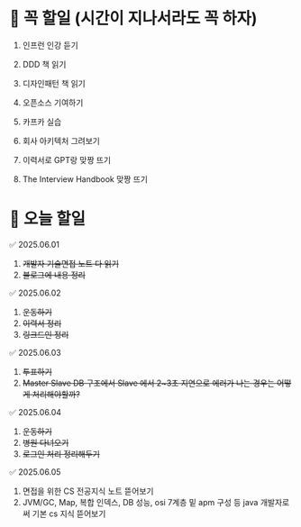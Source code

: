 # 🔴 꼭 할일 (시간이 지나서라도 꼭 하자)
1. 인프런 인강 듣기
1. DDD 책 읽기
1. 디자인패턴 책 읽기
1. 오픈소스 기여하기
1. 카프카 실습
1. 회사 아키텍처 그려보기

3. 이력서로 GPT랑 맞짱 뜨기
4. The Interview Handbook 맞짱 뜨기

# 🔴 오늘 할일

✅ 2025.06.01
1. ~~개발자 기술면접 노트 다 읽기~~
2. ~~블로그에 내용 정리~~

✅ 2025.06.02
1. ~~운동하기~~
2. ~~이력서 정리~~
3. ~~링크드인 정리~~


✅ 2025.06.03
1. ~~투표하기~~
2. ~~Master Slave DB 구조에서 Slave 에서 2~3초 지연으로 에러가 나는 경우는 어떻게 처리해야할까?~~

✅ 2025.06.04
1. ~~운동하기~~
2. ~~병원 다녀오기~~
3. ~~로그인 처리 정리해두기~~

✅ 2025.06.05
1. 면접을 위한 CS 전공지식 노트 뜯어보기
2. JVM/GC, Map, 복합 인덱스, DB 성능, osi 7계층 밑 apm 구성 등 java 개발자로써 기본 cs 지식 뜯어보기
